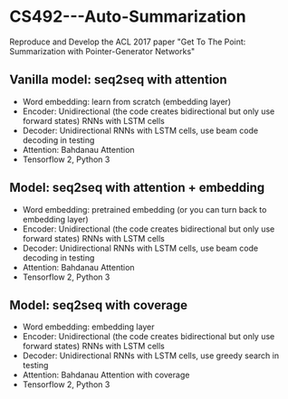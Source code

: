 # CS492---Auto-Summarization
Reproduce and Develop the ACL 2017 paper "Get To The Point: Summarization with Pointer-Generator Networks"
## Vanilla model: seq2seq with attention
  - Word embedding: learn from scratch (embedding layer)
  - Encoder: Unidirectional (the code creates bidirectional but only use forward states) RNNs with LSTM cells
  - Decoder: Unidirectional RNNs with LSTM cells, use beam code decoding in testing
  - Attention: Bahdanau Attention
  - Tensorflow 2, Python 3
## Model: seq2seq with attention + embedding
  - Word embedding: pretrained embedding (or you can turn back to embedding layer)
  - Encoder: Unidirectional (the code creates bidirectional but only use forward states) RNNs with LSTM cells
  - Decoder: Unidirectional RNNs with LSTM cells, use beam code decoding in testing
  - Attention: Bahdanau Attention
  - Tensorflow 2, Python 3
## Model: seq2seq with coverage
  - Word embedding: embedding layer
  - Encoder: Unidirectional (the code creates bidirectional but only use forward states) RNNs with LSTM cells
  - Decoder: Unidirectional RNNs with LSTM cells, use greedy search in testing
  - Attention: Bahdanau Attention with coverage
  - Tensorflow 2, Python 3
